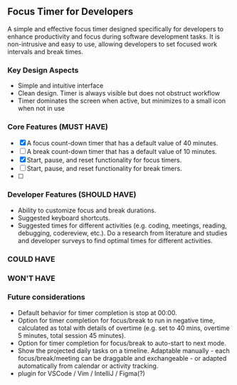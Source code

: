 ## Focus Timer for Developers


A simple and effective focus timer designed specifically for developers to enhance productivity and focus during software development tasks. It is non-intrusive and easy to use, allowing developers to set focused work intervals and break times.  

### Key Design Aspects
- Simple and intuitive interface
- Clean design. Timer is always visible but does not obstruct workflow
- Timer dominates the screen when active, but minimizes to a small icon when not in use

### Core Features (MUST HAVE)
- [x] A focus count-down timer that has a default value of 40 minutes. 
- [ ] A break count-down timer that has a default value of 10 minutes.
- [x] Start, pause, and reset functionality for focus timers.
- [ ] Start, pause, and reset functionality for break timers.
- [ ] 

### Developer Features (SHOULD HAVE)
- Ability to customize focus and break durations.
- Suggested keyboard shortcuts.
- Suggested times for different activities (e.g. coding, meetings, reading, debugging, codereview, etc.). Do a research from literature and studies and developer surveys to find optimal times for different activities.

### COULD HAVE

### WON'T HAVE

### Future considerations
- Default behavior for timer completion is stop at 00:00.
- Option for timer completion for focus/break to run in negative time, calculated as total with details of overtime (e.g. set to 40 mins, overtime 5 minutes, total session 45 minutes).
- Option for timer completion for focus/break to auto-start to next mode.
- Show the projected daily tasks on a timeline. Adaptable manually - each focus/break/meeting can be draggable and exchangeable - or adapted automatically from calendar or activity tracking.
- plugin for VSCode / Vim / IntelliJ / Figma(?)
